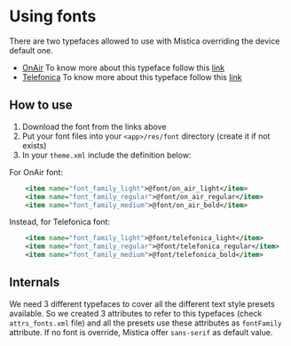 # Using fonts

There are two typefaces allowed to use with Mistica overriding the device default one.
- [OnAir](../../../../../../../../doc/fonts/onair)
To know more about this typeface follow this [link](https://brandfactory.telefonica.com/document/2372#/nuestra-identidad/tipografia)
- [Telefonica](../../../../../../../../doc/fonts/telefonica)
To know more about this typeface follow this [link](https://brandfactory.telefonica.com/document/483#/nuestra-identidad/Tipograf%C3%ADa)

## How to use

1. Download the font from the links above
2. Put your font files into your `<app>/res/font` directory (create it if not exists)
3. In your `theme.xml` include the definition below:

For OnAir font:
```xml
    <item name="font_family_light">@font/on_air_light</item>
    <item name="font_family_regular">@font/on_air_regular</item>
    <item name="font_family_medium">@font/on_air_bold</item>
```

Instead, for Telefonica font:
```xml
    <item name="font_family_light">@font/telefonica_light</item>
    <item name="font_family_regular">@font/telefonica_regular</item>
    <item name="font_family_medium">@font/telefonica_bold</item>
```

## Internals

We need 3 different typefaces to cover all the different text style presets available.
So we created 3 attributes to refer to this typefaces (check `attrs_fonts.xml` file) and all the
presets use these attributes as `fontFamily` attribute.
If no font is override, Mistica offer `sans-serif` as default value.

